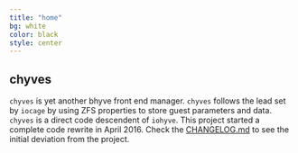 ```yaml
---
title: "home"
bg: white
color: black
style: center
---
```


chyves
----
`chyves` is yet another bhyve front end manager. `chyves` follows the lead set by `iocage` by using ZFS properties to store guest parameters and data. `chyves` is a direct code descendent of `iohyve`. This project started a complete code rewrite in April 2016. Check the [CHANGELOG.md](https://github.com/chyves/chyves/tree/master/CHANGELOG.md) to see the initial deviation from the project.

